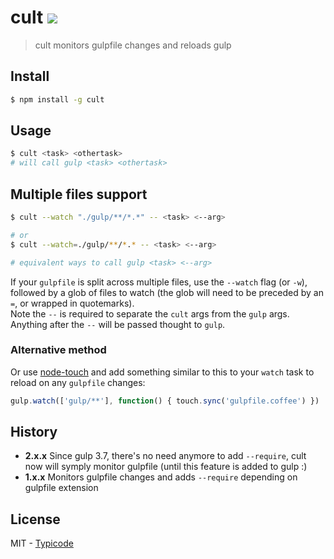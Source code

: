 # cult [![](https://img.shields.io/npm/v/cult.svg?style=flat)](https://www.npmjs.com/package/cult)

> cult monitors gulpfile changes and reloads gulp

## Install

```bash
$ npm install -g cult
```

## Usage

```bash
$ cult <task> <othertask>
# will call gulp <task> <othertask>
```

## Multiple files support

```bash
$ cult --watch "./gulp/**/*.*" -- <task> <--arg>

# or 
$ cult --watch=./gulp/**/*.* -- <task> <--arg>

# equivalent ways to call gulp <task> <--arg>
```

If your `gulpfile` is split across multiple files, use the `--watch` flag (or `-w`), followed by a glob of files to watch (the glob will need to be preceded by an `=`, or wrapped in quotemarks).  
Note the `--` is required to separate the `cult` args from the `gulp` args. Anything after the `--` will be passed thought to `gulp`.

### Alternative method
Or use [node-touch](https://github.com/isaacs/node-touch) and add something similar to this to your `watch` task to reload on any `gulpfile` changes:

```javascript
gulp.watch(['gulp/**'], function() { touch.sync('gulpfile.coffee') })
```

## History

* __2.x.x__ Since gulp 3.7, there's no need anymore to add `--require`, cult now will symply monitor gulpfile (until this feature is added to gulp :)
* __1.x.x__ Monitors gulpfile changes and adds `--require` depending on gulpfile extension

## License

MIT - [Typicode](https://github.com/typicode)
